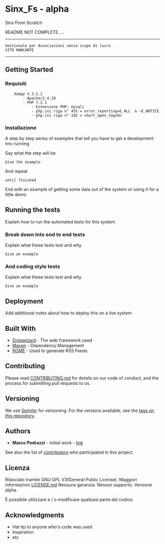 # Sinx_Fs - alpha
Sinx From Scratch

README NOT COMPLETE.....

*******************************************************

	Gestionale per Associazioni senza scopo di lucro
	SITO MANCANTE
	
********************************************************

## Getting Started




### Requisiti

```
	Xampp V.3.2.2
		- Apache/2.4.29
		- PHP 7.2.1
			- Estensione PHP: mysqli
			- php.ini riga n° 455 = error_reporting=E_ALL  & ~E_NOTICE
			- php.ini riga n° 192 = short_open_tag=On
```

### Installazione

A step by step series of examples that tell you have to get a development env running

Say what the step will be

```
Give the example
```

And repeat

```
until finished
```

End with an example of getting some data out of the system or using it for a little demo

## Running the tests

Explain how to run the automated tests for this system

### Break down into end to end tests

Explain what these tests test and why

```
Give an example
```

### And coding style tests

Explain what these tests test and why

```
Give an example
```

## Deployment

Add additional notes about how to deploy this on a live system

## Built With

* [Dropwizard](http://www.dropwizard.io/1.0.2/docs/) - The web framework used
* [Maven](https://maven.apache.org/) - Dependency Management
* [ROME](https://rometools.github.io/rome/) - Used to generate RSS Feeds

## Contributing

Please read [CONTRIBUTING.md](https://gist.github.com/PurpleBooth/b24679402957c63ec426) for details on our code of conduct, and the process for submitting pull requests to us.

## Versioning

We use [SemVer](http://semver.org/) for versioning. For the versions available, see the [tags on this repository](https://github.com/your/project/tags). 

## Authors

* **Marco Pedrazzi** - *Initial work* - [link](https://github.com/elmer120)

See also the list of [contributors](https://github.com/your/project/contributors) who participated in this project.

## Licenza

Rilasciato tramite GNU GPL V3(General Public License).
Maggiori informazioni [LICENSE.md](LICENSE.md)
Nessuna garanzia. Nessun supporto. Versione alpha.
	
È possibile utilizzare e / o modificare qualsiasi parte del codice.

## Acknowledgments

* Hat tip to anyone who's code was used
* Inspiration
* etc

